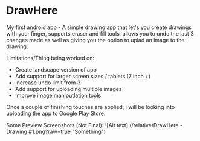 # DrawHere

My first android app - A simple drawing app that let's you create drawings with your finger, supports eraser and fill tools, allows you to undo the last 3 changes made as well as giving you the option to uplad an image to the drawing.

Limitations/Thing being worked on:
- Create landscape version of app
- Add support for larger screen sizes / tablets (7 inch +)
- Increase undo limit from 3
- Add support for uploading multiple images
- Improve image maniputlation tools

Once a couple of finishing touches are applied, i will be looking into uploading the app to Google Play Store.

Some Preview Screenshots (Not Final):
![Alt text] (/relative/DrawHere - Drawing #1.png?raw=true "Something")


